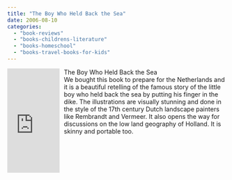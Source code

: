 ```yaml
---
title: "The Boy Who Held Back the Sea"
date: 2006-08-10
categories: 
  - "book-reviews"
  - "books-childrens-literature"
  - "books-homeschool"
  - "books-travel-books-for-kids"
---
```


<iframe scrolling="no" frameborder="0" src="http://rcm.amazon.com/e/cm?t=soultravelers-20&o=1&p=8&l=as1&asins=0140546138&fc1=000000&IS2=1&lt1=_blank&lc1=0000FF&bc1=000000&bg1=FFFFFF&f=ifr" marginwidth="0" marginheight="0" style="width: 120px; height: 240px; margin-right: 10px; float: left; margin-bottom: 20px;"></iframe>

The Boy Who Held Back the Sea  
We bought this book to prepare for the Netherlands and it is a beautiful retelling of the famous story of the little boy who held back the sea by putting his finger in the dike. The illustrations are visually stunning and done in the style of the 17th century Dutch landscape painters like Rembrandt and Vermeer. It also opens the way for discussions on the low land geography of Holland. It is skinny and portable too.
